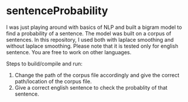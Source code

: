 # sentenceProbability
I was just playing around with basics of NLP and built a bigram model to find a probability of a sentence. The model was built on a corpus of sentences. In this repository, I used both with laplace smoothing and without laplace smoothing.
Please note that it is tested only for english sentence. You are free to work on other languages.

Steps to build/compile and run:

1) Change the path of the corpus file accordingly and give the correct path/location of the corpus file.
2) Give a correct english sentence to check the probablity of that sentence.
